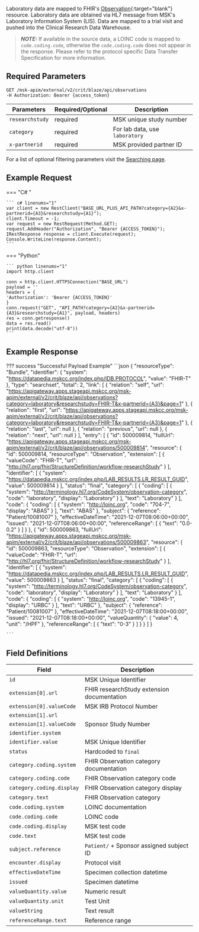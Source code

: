 Laboratory data are mapped to FHIR's [Observation](http://hl7.org/fhir/StructureDefinition/Observation){:target="blank"} resource. Laboratory data are obtained via HL7 message from MSK's Laboratory Information System (LIS). Data are mapped to a trial visit and pushed into the Clinical Research Data Warehouse.

> **_NOTE:_** If available in the source data, a LOINC code is mapped to `code.coding.code`, otherwise the `code.coding.code` does not appear in the response. Please refer to the protocol specific Data Transfer Specification for more information.

## Required Parameters
```
GET /msk-apim/external/v2/crit/blaze/api/observations
-H Authorization: Bearer {access_token} 
```

| Parameters      | Required/Optional | Description                   |
| --------------- | ----------------- | ----------------------------- |
| `researchstudy` | required          | MSK unique study number       |
| `category`      | required          | For lab data, use `laboratory`|
| `x-partnerid`   | required          | MSK provided partner ID       |

For a list of optional filtering parameters visit the [Searching page](/searching).

## Example Request

=== "C# "

    ``` c# linenums="1"
    var client = new RestClient("BASE_URL_PLUS_API_PATH?category={A2}&x-partnerid={A3}&researchstudy={A1}");
    client.Timeout = -1;
    var request = new RestRequest(Method.GET);
    request.AddHeader("Authorization", "Bearer {ACCESS_TOKEN}");
    IRestResponse response = client.Execute(request);
    Console.WriteLine(response.Content);
    ```

=== "Python"

    ``` python linenums="1"
    import http.client

    conn = http.client.HTTPSConnection("BASE_URL")
    payload = ''
    headers = {
    'Authorization': 'Bearer {ACCESS_TOKEN}'
    }
    conn.request("GET", "API_PATH?category={A2}&x-partnerid={A3}&researchstudy={A1}", payload, headers)
    res = conn.getresponse()
    data = res.read()
    print(data.decode("utf-8"))
    ```

## Example Response

??? success "Successful Payload Example"
    ```json
      {
        "resourceType": "Bundle",
        "identifier": {
            "system": "https://datapedia.mskcc.org/index.php/IDB.PROTOCOL",
            "value": "FHIR-T"
        },
        "type": "searchset",
        "total": 2,
        "link": [
            {
                "relation": "self",
                "url": "https://apigateway.apps.stageapi.mskcc.org/msk-apim/external/v2/crit/blaze/api/observations?category=laboratory&researchstudy=FHIR-T&x-partnerid={A3}&page=1"
            },
            {   
                "relation": "first",
                "url": "https://apigateway.apps.stageapi.mskcc.org/msk-apim/external/v2/crit/blaze/api/observations?category=laboratory&researchstudy=FHIR-T&x-partnerid={A3}&page=1"
            },
            {
                "relation": "last",
                "url": null
            },
            {
                "relation": "previous",
                "url": null
            },
            {
                "relation": "next",
                "url": null
            }
            ],
    "entry": [
        {
            "id": 500009814,
            "fullUrl": "https://apigateway.apps.stageapi.mskcc.org/msk-apim/external/v2/crit/blaze/api/observations/500009814",
            "resource": {
                "id": 500009814,
                "resourceType": "Observation",
                "extension": [
                    {
                        "valueCode": "FHIR-T",
                        "url": "http://hl7.org/fhir/StructureDefinition/workflow-researchStudy"
                    }
                ],
                "identifier": [
                    {
                        "system": "https://datapedia.mskcc.org/index.php/LAB_RESULTS.LR_RESULT_GUID",
                        "value": 500009814
                    }
                ],
                "status": "final",
                "category": [
                    {
                        "coding": [
                            {
                                "system": "http://terminology.hl7.org/CodeSystem/observation-category",
                                "code": "laboratory",
                                "display": "Laboratory"
                            }
                        ],
                        "text": "Laboratory"
                    }
                ],
                "code": {
                    "coding": [
                        {
                            "system": "http://loinc.org",
                            "code": "704-7",
                            "display": "ABAS"
                        }
                    ],
                    "text": "ABAS"
                },
                "subject": {
                    "reference": "Patient/10081007"
                },
                "effectiveDateTime": "2021-12-07T08:06:00+00:00",
                "issued": "2021-12-07T08:06:00+00:00",
                "referenceRange": [
                    {
                        "text": "0.0-0.2"
                    }
                ]
            }
        },
        {
            "id": 500009863,
            "fullUrl": "https://apigateway.apps.stageapi.mskcc.org/msk-apim/external/v2/crit/blaze/api/observations/500009863",
            "resource": {
                "id": 500009863,
                "resourceType": "Observation",
                "extension": [
                    {
                        "valueCode": "FHIR-T",
                        "url": "http://hl7.org/fhir/StructureDefinition/workflow-researchStudy"
                    }
                ],
                "identifier": [
                    {
                        "system": "https://datapedia.mskcc.org/index.php/LAB_RESULTS.LR_RESULT_GUID",
                        "value": 500009863
                    }
                ],
                "status": "final",
                "category": [
                    {
                        "coding": [
                            {
                                "system": "http://terminology.hl7.org/CodeSystem/observation-category",
                                "code": "laboratory",
                                "display": "Laboratory"
                            }
                        ],
                        "text": "Laboratory"
                    }
                ],
                "code": {
                    "coding": [
                        {
                            "system": "http://loinc.org",
                            "code": "13945-1",
                            "display": "URBC"
                        }
                    ],
                    "text": "URBC"
                },
                "subject": {
                    "reference": "Patient/10081007"
                },
                "effectiveDateTime": "2021-12-07T08:18:00+00:00",
                "issued": "2021-12-07T08:18:00+00:00",
                "valueQuantity": {
                    "value": 4,
                    "unit": "/HPF"
                },
                "referenceRange": [
                    {
                        "text": "0-3"
                    }
                ]
            }
        }
    ]
    }
  
    ```
## Field Definitions

| Field                      | Description                                |
| -------------------------- | ------------------------------------------ |
| `id`                       | MSK Unique Identifier                      |
| `extension[0].url`         | FHIR researchStudy extension documentation |
| `extension[0].valueCode`   | MSK IRB Protocol Number                    |
| `extension[1].url`         |                                            |
| `extension[1].valueCode`   | Sponsor Study Number                       |
| `identifier.system`        |                                            |
| `identifier.value`         | MSK Unique Identifier                      |
| `status`                   | Hardcoded to `final`                       |
| `category.coding.system`   | FHIR Observation category documentation    |
| `category.coding.code`     | FHIR Observation category code             |
| `category.coding.display`  | FHIR Observation category display          |
| `category.text`            | FHIR Observation category                  |
| `code.coding.system`       | LOINC documentation                        |
| `code.coding.code`         | LOINC code                                 |
| `code.coding.display`      | MSK test code                              |
| `code.text`                | MSK test code                              |
| `subject.reference`        | `Patient/` + Sponsor assigned subject ID   |
| `encounter.display`        | Protocol visit                             |
| `effectiveDateTime`        | Specimen collection datetime               |
| `issued`                   | Specimen datetime                          |
| `valueQuantity.value`      | Numeric result                             |
| `valueQuantity.unit`       | Test Unit                                  |
| `valueString`              | Text result                                |
| `referenceRange.text`      | Reference range                            |
